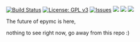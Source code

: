 
[![Build Status](https://travis-ci.org/DaveMDS/nepymc.svg?branch=master)](https://travis-ci.org/DaveMDS/nepymc)
[![License: GPL v3](https://img.shields.io/badge/License-GPLv3-blue.svg?style=flat)](https://www.gnu.org/licenses/gpl-3.0)
[![Issues](http://img.shields.io/github/issues/DaveMDS/nepymc.svg?style=flat)](https://github.com/DaveMDS/nepymc/issues)
![](https://img.shields.io/github/languages/code-size/davemds/nepymc.svg?style=flat)
![](https://img.shields.io/github/release/davemds/neymc.svg?style=flat)
![](https://img.shields.io/pypi/pyversions/nepymc.svg?style=flat)

The future of epymc is here,

nothing to see right now, go away from this repo :)